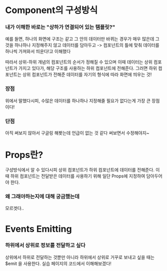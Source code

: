 # Component의 구성방식
### 내가 이해한 바로는 "상하가 연결되어 있는 템플릿?"

예를 들면, 하나의 화면에 구조는 같고 그 안의 데이터만 바뀌는 경우가 매우 많은데
그것을 하나하나 지정해주지 않고 
데이터를 담아두고 -> 컴포넌트의 틀에 맞춰 데이터를 하나씩 가져와서 띄운다!고 이해했다

따라서 상위-하위 개념의 컴포넌트의 순서가 정해질 수 있으며
이때 데이터는 상위 컴포넌트가 가지고 있다가, 해당 구조를 사용하는 하위 컴포넌트에 전해준다.
그러면 하위 컴포넌트는 상위 컴포넌트가 전해준 데이터를 자기의 형식에 따라 화면에 띄우는 것!

### 장점
위에서 말했다시피, 수많은 데이터를 하나하나 지정해줄 필요가 없다는게 가장 큰 장점이다!

### 단점
아직 써보지 않아서 구글링 해봣는데 언급이 없는 것 같다
써보면서 수정해야지~

# Props란?
구성방식에서 알 수 있다시피 상위 컴포넌트가 하위 컴포넌트에 데이터를 전해준다.
이때 하위 컴포넌트는 전달받은 데이터를 사용하기 위해 
일단 Props에 지정하여 담아두어야 한다. 

### 왜 그래야하는지에 대해 궁금했는데
모르겟다.. 

# Events Emitting
### 하위에서 상위로 정보를 전달하고 싶다

상위에서 하위로 전달하는 것뿐만 아니라 하위에서 상위로 거꾸로 보내고 싶을 때는
$emit 을 사용한다. 
실습 페이지의 코드에서 이해해보겠다!
